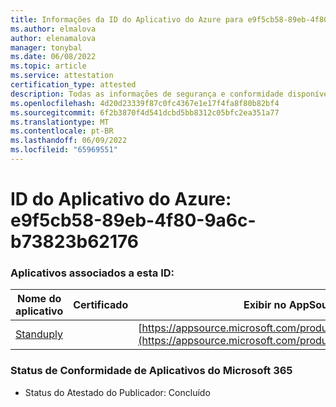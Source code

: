 ```yaml
---
title: Informações da ID do Aplicativo do Azure para e9f5cb58-89eb-4f80-9a6c-b73823b62176
ms.author: elmalova
author: elenamalova
manager: tonybal
ms.date: 06/08/2022
ms.topic: article
ms.service: attestation
certification_type: attested
description: Todas as informações de segurança e conformidade disponíveis para e9f5cb58-89eb-4f80-9a6c-b73823b62176.
ms.openlocfilehash: 4d20d23339f87c0fc4367e1e17f4fa8f80b82bf4
ms.sourcegitcommit: 6f2b3870f4d541dcbd5bb8312c05bfc2ea351a77
ms.translationtype: MT
ms.contentlocale: pt-BR
ms.lasthandoff: 06/09/2022
ms.locfileid: "65969551"
---
```

# <a name="azure-app-id-e9f5cb58-89eb-4f80-9a6c-b73823b62176"></a>ID do Aplicativo do Azure: e9f5cb58-89eb-4f80-9a6c-b73823b62176


### <a name="apps-associated-with-this-id"></a>Aplicativos associados a esta ID:
| **Nome do aplicativo** | **Certificado** | **Exibir no AppSource** |
|--------------|---------------|-----------------------|
| [Standuply](../forward/WA200003001.md) |  | [https://appsource.microsoft.com/product/office/WA200003001](https://appsource.microsoft.com/product/office/WA200003001) |

### <a name="microsoft-365-app-compliance-status"></a>Status de Conformidade de Aplicativos do Microsoft 365
- Status do Atestado do Publicador: Concluído
